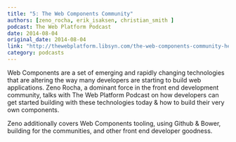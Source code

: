 ```yaml
---
title: "5: The Web Components Community"
authors: [zeno_rocha, erik_isaksen, christian_smith ]
podcast: The Web Platform Podcast
date: 2014-08-04
original_date: 2014-08-04
link: "http://thewebplatform.libsyn.com/the-web-components-community-helpful-resources"
category: podcasts
---
```


Web Components are a set of emerging and rapidly changing technologies that are altering the way many developers are starting to build web applications. Zeno Rocha, a dominant force in the front end development community, talks with The Web Platform Podcast on how developers can get started building with these technologies today & how to build their very own components.

<!-- Excerpt -->

Zeno additionally covers Web Components tooling, using Github & Bower, building for the communities, and other front end developer goodness.
